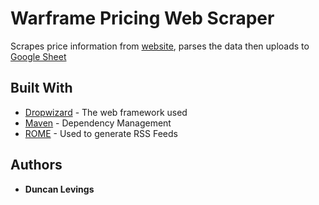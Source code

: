 # Warframe Pricing Web Scraper

Scrapes price information from [website](https://tenno.zone/pricing), 
parses the data then uploads to [Google Sheet](https://docs.google.com/spreadsheets/d/1GgYpgAVCr0oGx810PvZZ4V43VTv88GhK5pYnm1tSjh4/edit?usp=sharing)

## Built With

* [Dropwizard](http://www.dropwizard.io/1.0.2/docs/) - The web framework used
* [Maven](https://maven.apache.org/) - Dependency Management
* [ROME](https://rometools.github.io/rome/) - Used to generate RSS Feeds

## Authors

* **Duncan Levings** 

